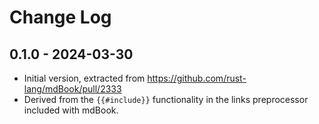# Change Log

## 0.1.0 - 2024-03-30

- Initial version, extracted from https://github.com/rust-lang/mdBook/pull/2333
- Derived from the `{{#include}}` functionality in the links preprocessor included with mdBook.
